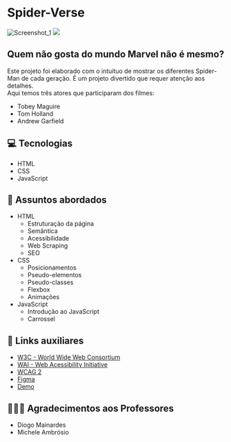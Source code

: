 # Spider-Verse

![Screenshot_1](https://github.com/JesskaBasilio/spider-man-multiverses/assets/152433983/a2d19a05-1862-45b8-abe8-d08401b60e3c)
![](https://images.squarespace-cdn.com/content/v1/5bc7a672d745626e1e665610/1607467332836-LTJATOFWIOG0GZMEC9NZ/IMG_6109.jpeg)


## Quem não gosta do mundo Marvel não é mesmo?
<p>Este projeto foi elaborado com o intuituo de mostrar os diferentes Spider-Man de cada geração. É um projeto divertido que requer atenção aos detalhes.<br> Aqui temos três atores que participaram dos filmes: <br> 
<ul>
<li>Tobey Maguire</li>
<li>Tom Holland</li>
<li>Andrew Garfield</li>
</ul>


## 💻 Tecnologias
- HTML
- CSS
- JavaScript

## 💬 Assuntos abordados
- HTML
    - Estruturação da página 
    - Semântica
    - Acessibilidade
    - Web Scraping
    - SEO
- CSS
    - Posicionamentos
    - Pseudo-elementos
    - Pseudo-classes
    - Flexbox
    - Animações 
- JavaScript
    - Introdução ao JavaScript
    - Carrossel
    
## 🔗 Links auxiliares

- [W3C - World Wide Web Consortium](http://w3c.org)
- [WAI - Web Acessibility Initiative](https://www.w3.org/WAI/)
- [WCAG 2](https://www.w3.org/WAI/WCAG21/quickref/) 
- [Figma](https://www.figma.com/file/I3Q42CcVUziRN3iMfTrbfb/Stranger-Things?node-id=0%3A1) 
- [Demo](https://micheleambrosio.github.io/semana-frontend-mundo-invertido/)

## 🧚🧚‍♂️ Agradecimentos aos Professores

- Diogo Mainardes 
- Michele Ambrósio
